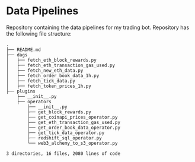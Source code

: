 # Data Pipelines
Repository containing the data pipelines for my trading bot.  Repository has the following file structure:
```
.
├── README.md
├── dags
│   ├── fetch_eth_block_rewards.py
│   ├── fetch_eth_transaction_gas_used.py
│   ├── fetch_new_eth_data.py
│   ├── fetch_order_book_data_1h.py
│   ├── fetch_tick_data.py
│   ├── fetch_token_prices_1h.py
├── plugins
    ├── __init__.py
    ├── operators
        ├── __init__.py
        ├── get_block_rewards.py
        ├── get_coinapi_prices_operator.py
        ├── get_eth_transaction_gas_used.py
        ├── get_order_book_data_operator.py
        ├── get_tick_data_operator.py
        ├── redshift_sql_operator.py
        └── web3_alchemy_to_s3_operator.py

3 directories, 16 files, 2080 lines of code
```
